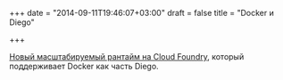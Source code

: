 +++
date = "2014-09-11T19:46:07+03:00"
draft = false
title = "Docker и Diego"

+++

<p><a href="http://thenewstack.io/docker-on-diego-cloud-foundrys-new-elastic-runtime/">Новый масштабируемый рантайм на&nbsp;Cloud Foundry</a>, который поддерживает&nbsp;Docker как часть&nbsp;Diego.</p>

